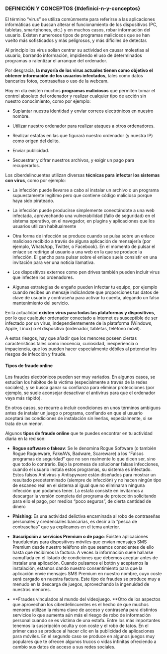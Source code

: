 ### DEFINICIÓN Y CONCEPTOS {#definici-n-y-conceptos}

El término “virus” se utiliza comúnmente para referirse a las aplicaciones informáticas que buscan alterar el funcionamiento de los dispositivos \(PC, tabletas, smartphones, etc.\) y en muchos casos, robar información del usuario. Existen numerosos tipos de programas maliciosos que se han vuelto más sofisticados y más peligrosos, y más difíciles de detectar.

Al principio los virus solían centrar su actividad en causar molestias al usuario, borrando información, impidiendo el uso de determinados programas o ralentizar el arranque del ordenador.

Por desgracia, **la mayoría de los virus actuales tienen como objetivo el obtener información de los usuarios infectados**, tales como datos bancarios fotos, contraseñas o uso de la webcam.

Hoy en día existen muchos **programas maliciosos** que permiten tomar el control absoluto del ordenador y realizar cualquier tipo de acción sin nuestro conocimiento, como por ejemplo:

* Suplantar nuestra identidad y enviar correos electrónicos en nuestro nombre.

* Utilizar nuestro ordenador para realizar ataques a otros ordenadores.

* Realizar estafas en las que figurará nuestro ordenador \(y nuestra IP\) como origen del delito.

* Enviar publicidad.

* Secuestrar y cifrar nuestros archivos, y exigir un pago para recuperarlos.

Los ciberdelincuentes utilizan diversas **técnicas para infectar los sistemas con virus**, como por ejemplo:

* La infección puede llevarse a cabo al instalar un archivo o un programa supuestamente legítimo pero que contiene código malicioso porque haya sido pirateado.

* La infección puede producirse simplemente conectándote a una web infectada, aprovechando una vulnerabilidad \(fallo de seguridad\) en el sistema operativo, en el navegador, en plugins y aplicaciones que los usuarios utilizan habitualmente

* Otra forma de infección se produce cuando se pulsa sobre un enlace malicioso recibido a través de alguna aplicación de mensajería \(por ejemplo, WhatsApp, Twitter, o Facebook\). En el momento de pulsar el enlace se redirige al usuario a una web en la que se produce la infección. El gancho para pulsar sobre el enlace suele consistir en una invitación para ver una noticia llamativa.

* Los dispositivos externos como pen drives también pueden incluir virus que infecten los ordenadores.

* Algunas estrategias de engaño pueden infectar tu equipo, por ejemplo cuando recibes un mensaje indicándote que proporciones tus datos de clave de usuario y contraseña para activar tu cuenta, alegando un falso mantenimiento del servicio.

En la actualidad **existen virus para todas las plataformas y dispositivos**, por lo que cualquier ordenador conectado a Internet es susceptible de ser infectado por un virus, independientemente de la plataforma \(Windows, Apple, Linux\) o el dispositivo \(ordenador, tabletas, teléfono móvil\).

A estos riesgos, hay que añadir que los menores poseen ciertas características tales como inocencia, curiosidad, inexperiencia o impaciencia, que los pueden hacer especialmente débiles al potenciar los riesgos de infección y fraude.

#### Tipos de fraude online

Los fraudes electrónicos pueden ser muy variados. En algunos casos, se estudian los hábitos de la víctima \(especialmente a través de la redes sociales\), y se busca ganar su confianza para eliminar protecciones \(por ejemplo, se suele aconsejar desactivar el antivirus para que el ordenador vaya más rápido\).

En otros casos, se recurre a incluir condiciones en unos términos ambiguos antes de instalar un juego o programa, confiando en que el usuario aceptará las condiciones de instalación sin leerlas, especialmente, si se trata de un menor.

Algunos **tipos de fraude online** que te puedes encontrar en tu actividad diaria en la red son:

* **Rogue software o fakeav**: Se le denomina Rogue Software \(o también Rogue Rogueware, FakeAVs, Badware, Scareware\) a los “Falsos programas de seguridad” que no son realmente lo que dicen ser, sino que todo lo contrario. Bajo la promesa de solucionar falsas infecciones, cuando el usuario instala estos programas, su sistema es infectado. Estos falsos Antivirus y Antispyware están diseñados para mostrar un resultado predeterminado \(siempre de infección\) y no hacen ningún tipo de escaneo real en el sistema al igual que no eliminaran ninguna infección que podamos tener. La estafa consiste en invitarnos a descargar la versión completa del programa de protección solicitando para ello el pago, por medios “poco seguros”, de cierta cantidad de dinero

* **Phishing**: Es una actividad delictiva encaminada al robo de contraseñas personales y credenciales bancarias, es decir a la “pesca de contraseñas” que ya explicamos en el tema anterior.

* **Suscripción a servicios Premium o de pago**: Existen aplicaciones fraudulentas para dispositivos móviles que envían mensajes SMS Premium desde nuestro teléfono sin que seamos conscientes de ello hasta que recibimos la factura. A veces la información suele hallarse camuflada en el listado de condiciones que debemos aceptar antes de instalar una aplicación. Cuando pulsamos el botón y aceptamos la instalación, estamos dando nuestro consentimiento para que la aplicación envíe mensajes SMS Premium en nuestro nombre, cuyo coste será cargado en nuestra factura. Este tipo de fraudes se produce muy a menudo en la descarga de juegos, aprovechando la ingenuidad de nuestros menores.

* **Fraudes vinculados al mundo del videojuego. **Otro de los aspectos que aprovechan los ciberdelincuentes es el hecho de que muchos menores utilizan la misma clave de acceso y contraseña para distintos servicios lo que aumenta aún más el riesgo de robo de información personal cuando se es víctima de una estafa. Entre los más importantes tenemos la suscripción oculta y con coste y el robo de tatos. En el primer caso se produce al hacer clic en la publicidad de aplicaciones para móviles. En el segundo caso se produce en algunos juegos muy populares que te ofrecen algunos trucos o vidas infinitas ofreciendo a cambio sus datos de acceso a sus redes sociales.



